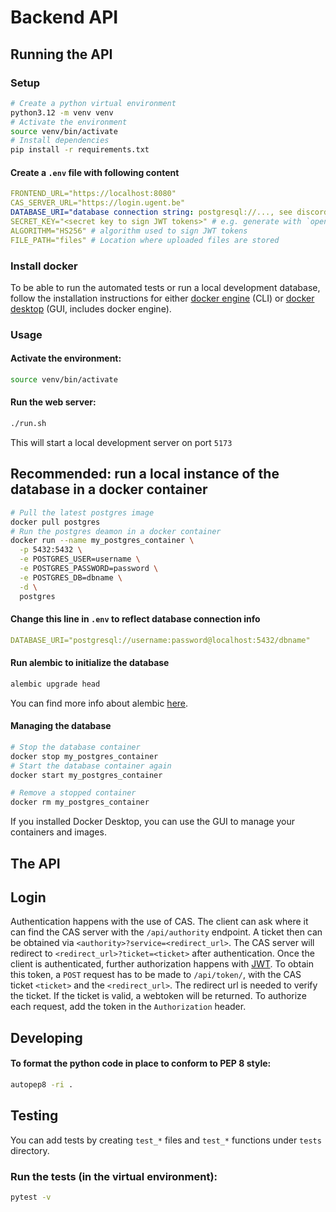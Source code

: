 # Backend API

## Running the API

### Setup

```sh
# Create a python virtual environment
python3.12 -m venv venv
# Activate the environment
source venv/bin/activate
# Install dependencies
pip install -r requirements.txt
```

#### Create a `.env` file with following content

```yml
FRONTEND_URL="https://localhost:8080"
CAS_SERVER_URL="https://login.ugent.be"
DATABASE_URI="database connection string: postgresql://..., see discord..."
SECRET_KEY="<secret key to sign JWT tokens>" # e.g. generate with `openssl rand -hex 32`
ALGORITHM="HS256" # algorithm used to sign JWT tokens
FILE_PATH="files" # Location where uploaded files are stored
```

### Install docker

To be able to run the automated tests or run a local development database,
follow the installation instructions for either
[docker engine](https://docs.docker.com/engine/install/) (CLI) or [docker desktop](https://www.docker.com/get-started/) (GUI, includes docker engine).

### Usage

#### Activate the environment:

```sh
source venv/bin/activate
```

#### Run the web server:

```sh
./run.sh
```

This will start a local development server on port `5173`

## Recommended: run a local instance of the database in a docker container

```sh
# Pull the latest postgres image
docker pull postgres
# Run the postgres deamon in a docker container
docker run --name my_postgres_container \
  -p 5432:5432 \
  -e POSTGRES_USER=username \
  -e POSTGRES_PASSWORD=password \
  -e POSTGRES_DB=dbname \
  -d \
  postgres
```

#### Change this line in `.env` to reflect database connection info
```yml
DATABASE_URI="postgresql://username:password@localhost:5432/dbname"
```

#### Run alembic to initialize the database
```sh
alembic upgrade head
```

You can find more info about alembic [here](alembic/README.md).

#### Managing the database
```sh
# Stop the database container
docker stop my_postgres_container
# Start the database container again
docker start my_postgres_container

# Remove a stopped container
docker rm my_postgres_container
```
If you installed Docker Desktop, you can use the GUI to manage your containers and images.

## The API

## Login

Authentication happens with the use of CAS. The client can ask where it can find
the CAS server with the `/api/authority` endpoint. A ticket then can be obtained
via `<authority>?service=<redirect_url>`. The CAS server will redirect to
`<redirect_url>?ticket=<ticket>` after authentication. Once the client is
authenticated, further authorization happens with [JWT](https://jwt.io/). To
obtain this token, a `POST` request has to be made to `/api/token/`, with the
CAS ticket `<ticket>` and the `<redirect_url>`. The redirect url is needed to
verify the ticket. If the ticket is valid, a webtoken will be returned. To
authorize each request, add the token in the `Authorization` header.

## Developing

#### To format the python code in place to conform to PEP 8 style:

```sh
autopep8 -ri .
```

## Testing

You can add tests by creating `test_*` files and `test_*` functions under `tests` directory.

### Run the tests (in the virtual environment):

```sh
pytest -v
```

